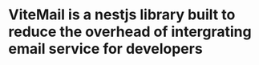 # ViteMail is a nestjs library built to reduce the overhead of intergrating email service for developers

